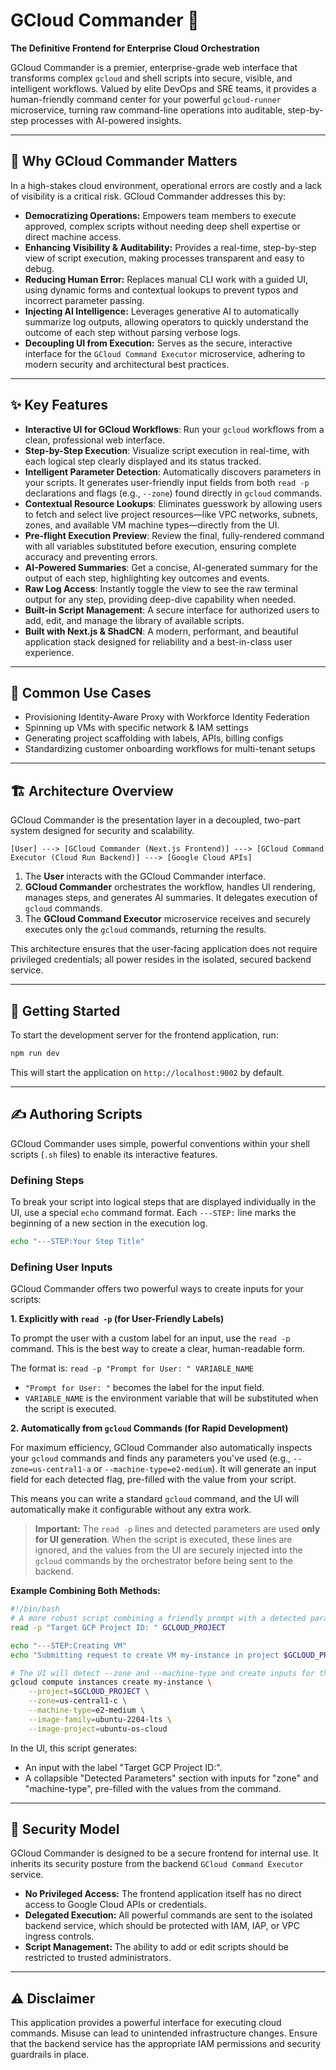 # GCloud Commander 🚀

**The Definitive Frontend for Enterprise Cloud Orchestration**

GCloud Commander is a premier, enterprise-grade web interface that transforms complex `gcloud` and shell scripts into secure, visible, and intelligent workflows. Valued by elite DevOps and SRE teams, it provides a human-friendly command center for your powerful `gcloud-runner` microservice, turning raw command-line operations into auditable, step-by-step processes with AI-powered insights.

---

## 🧠 Why GCloud Commander Matters

In a high-stakes cloud environment, operational errors are costly and a lack of visibility is a critical risk. GCloud Commander addresses this by:

-   **Democratizing Operations:** Empowers team members to execute approved, complex scripts without needing deep shell expertise or direct machine access.
-   **Enhancing Visibility & Auditability:** Provides a real-time, step-by-step view of script execution, making processes transparent and easy to debug.
-   **Reducing Human Error:** Replaces manual CLI work with a guided UI, using dynamic forms and contextual lookups to prevent typos and incorrect parameter passing.
-   **Injecting AI Intelligence:** Leverages generative AI to automatically summarize log outputs, allowing operators to quickly understand the outcome of each step without parsing verbose logs.
-   **Decoupling UI from Execution:** Serves as the secure, interactive interface for the `GCloud Command Executor` microservice, adhering to modern security and architectural best practices.

---

## ✨ Key Features

-   **Interactive UI for GCloud Workflows**: Run your `gcloud` workflows from a clean, professional web interface.
-   **Step-by-Step Execution**: Visualize script execution in real-time, with each logical step clearly displayed and its status tracked.
-   **Intelligent Parameter Detection**: Automatically discovers parameters in your scripts. It generates user-friendly input fields from both `read -p` declarations and flags (e.g., `--zone`) found directly in `gcloud` commands.
-   **Contextual Resource Lookups**: Eliminates guesswork by allowing users to fetch and select live project resources—like VPC networks, subnets, zones, and available VM machine types—directly from the UI.
-   **Pre-flight Execution Preview**: Review the final, fully-rendered command with all variables substituted before execution, ensuring complete accuracy and preventing errors.
-   **AI-Powered Summaries**: Get a concise, AI-generated summary for the output of each step, highlighting key outcomes and events.
-   **Raw Log Access**: Instantly toggle the view to see the raw terminal output for any step, providing deep-dive capability when needed.
-   **Built-in Script Management**: A secure interface for authorized users to add, edit, and manage the library of available scripts.
-   **Built with Next.js & ShadCN**: A modern, performant, and beautiful application stack designed for reliability and a best-in-class user experience.

---

## 🎯 Common Use Cases

- Provisioning Identity-Aware Proxy with Workforce Identity Federation
- Spinning up VMs with specific network & IAM settings
- Generating project scaffolding with labels, APIs, billing configs
- Standardizing customer onboarding workflows for multi-tenant setups


---

## 🏗️ Architecture Overview

GCloud Commander is the presentation layer in a decoupled, two-part system designed for security and scalability.

`[User] ---> [GCloud Commander (Next.js Frontend)] ---> [GCloud Command Executor (Cloud Run Backend)] ---> [Google Cloud APIs]`

1.  The **User** interacts with the GCloud Commander interface.
2.  **GCloud Commander** orchestrates the workflow, handles UI rendering, manages steps, and generates AI summaries. It delegates execution of `gcloud` commands.
3.  The **GCloud Command Executor** microservice receives and securely executes only the `gcloud` commands, returning the results.

This architecture ensures that the user-facing application does not require privileged credentials; all power resides in the isolated, secured backend service.

---

## 🚀 Getting Started

To start the development server for the frontend application, run:

```bash
npm run dev
```

This will start the application on `http://localhost:9002` by default.

---

## ✍️ Authoring Scripts

GCloud Commander uses simple, powerful conventions within your shell scripts (`.sh` files) to enable its interactive features.

### Defining Steps

To break your script into logical steps that are displayed individually in the UI, use a special `echo` command format. Each `---STEP:` line marks the beginning of a new section in the execution log.

```sh
echo "---STEP:Your Step Title"
```

### Defining User Inputs

GCloud Commander offers two powerful ways to create inputs for your scripts:

**1. Explicitly with `read -p` (for User-Friendly Labels)**

To prompt the user with a custom label for an input, use the `read -p` command. This is the best way to create a clear, human-readable form.

The format is: `read -p "Prompt for User: " VARIABLE_NAME`

-   `"Prompt for User: "` becomes the label for the input field.
-   `VARIABLE_NAME` is the environment variable that will be substituted when the script is executed.

**2. Automatically from `gcloud` Commands (for Rapid Development)**

For maximum efficiency, GCloud Commander also automatically inspects your `gcloud` commands and finds any parameters you've used (e.g., `--zone=us-central1-a` or `--machine-type=e2-medium`). It will generate an input field for each detected flag, pre-filled with the value from your script.

This means you can write a standard `gcloud` command, and the UI will automatically make it configurable without any extra work.

> **Important:** The `read -p` lines and detected parameters are used **only for UI generation**. When the script is executed, these lines are ignored, and the values from the UI are securely injected into the `gcloud` commands by the orchestrator before being sent to the backend.

**Example Combining Both Methods:**

```sh
#!/bin/bash
# A more robust script combining a friendly prompt with a detected parameter.
read -p "Target GCP Project ID: " GCLOUD_PROJECT

echo "---STEP:Creating VM"
echo "Submitting request to create VM my-instance in project $GCLOUD_PROJECT..."

# The UI will detect --zone and --machine-type and create inputs for them.
gcloud compute instances create my-instance \
    --project=$GCLOUD_PROJECT \
    --zone=us-central1-c \
    --machine-type=e2-medium \
    --image-family=ubuntu-2204-lts \
    --image-project=ubuntu-os-cloud
```

In the UI, this script generates:
- An input with the label "Target GCP Project ID:".
- A collapsible "Detected Parameters" section with inputs for "zone" and "machine-type", pre-filled with the values from the command.

---

## 🔐 Security Model

GCloud Commander is designed to be a secure frontend for internal use. It inherits its security posture from the backend `GCloud Command Executor` service.

-   **No Privileged Access:** The frontend application itself has no direct access to Google Cloud APIs or credentials.
-   **Delegated Execution:** All powerful commands are sent to the isolated backend service, which should be protected with IAM, IAP, or VPC ingress controls.
-   **Script Management:** The ability to add or edit scripts should be restricted to trusted administrators.

---

## ⚠️ Disclaimer

This application provides a powerful interface for executing cloud commands. Misuse can lead to unintended infrastructure changes. Ensure that the backend service has the appropriate IAM permissions and security guardrails in place.
